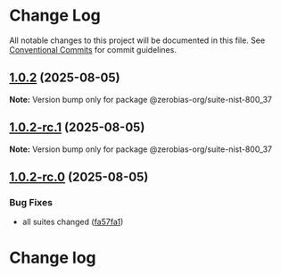 # Change Log

All notable changes to this project will be documented in this file.
See [Conventional Commits](https://conventionalcommits.org) for commit guidelines.

## [1.0.2](https://github.com/zerobias-org/suite/compare/@zerobias-org/suite-nist-800_37@1.0.2-rc.1...@zerobias-org/suite-nist-800_37@1.0.2) (2025-08-05)

**Note:** Version bump only for package @zerobias-org/suite-nist-800_37





## [1.0.2-rc.1](https://github.com/zerobias-org/suite/compare/@zerobias-org/suite-nist-800_37@1.0.2-rc.0...@zerobias-org/suite-nist-800_37@1.0.2-rc.1) (2025-08-05)

**Note:** Version bump only for package @zerobias-org/suite-nist-800_37





## [1.0.2-rc.0](https://github.com/zerobias-org/suite/compare/@zerobias-org/suite-nist-800_37@1.0.1...@zerobias-org/suite-nist-800_37@1.0.2-rc.0) (2025-08-05)


### Bug Fixes

* all suites changed ([fa57fa1](https://github.com/zerobias-org/suite/commit/fa57fa1af7628003297df46b2d7740fe95bd2666))





# Change log

